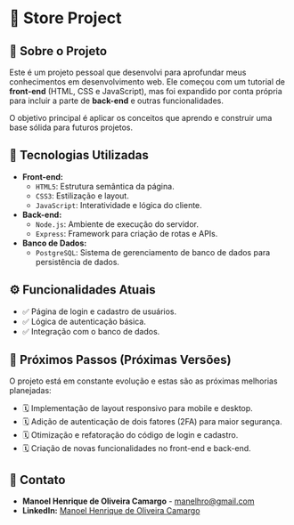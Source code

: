 # 🛒 Store Project

## 📌 Sobre o Projeto

Este é um projeto pessoal que desenvolvi para aprofundar meus conhecimentos em desenvolvimento web. Ele começou com um tutorial de **front-end** (HTML, CSS e JavaScript), mas foi expandido por conta própria para incluir a parte de **back-end** e outras funcionalidades.

O objetivo principal é aplicar os conceitos que aprendo e construir uma base sólida para futuros projetos.

## 🚀 Tecnologias Utilizadas

* **Front-end:**
    * `HTML5`: Estrutura semântica da página.
    * `CSS3`: Estilização e layout.
    * `JavaScript`: Interatividade e lógica do cliente.
* **Back-end:**
    * `Node.js`: Ambiente de execução do servidor.
    * `Express`: Framework para criação de rotas e APIs.
* **Banco de Dados:**
    * `PostgreSQL`: Sistema de gerenciamento de banco de dados para persistência de dados.

## ⚙️ Funcionalidades Atuais

* ✅ Página de login e cadastro de usuários.
* ✅ Lógica de autenticação básica.
* ✅ Integração com o banco de dados.

## 🚧 Próximos Passos (Próximas Versões)

O projeto está em constante evolução e estas são as próximas melhorias planejadas:

* 🗓️ Implementação de layout responsivo para mobile e desktop.
* 🗓️ Adição de autenticação de dois fatores (2FA) para maior segurança.
* 🗓️ Otimização e refatoração do código de login e cadastro.
* 🗓️ Criação de novas funcionalidades no front-end e back-end.

## 📧 Contato

* **Manoel Henrique de Oliveira Camargo** - manelhro@gmail.com
* **LinkedIn:** [Manoel Henrique de Oliveira Camargo](www.linkedin.com/in/manoelhenriquedeoliveiracamargo)
